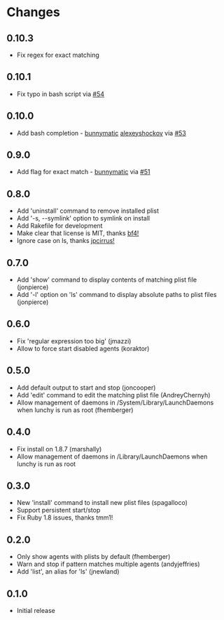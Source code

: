 Changes
================

0.10.3
----

- Fix regex for exact matching

0.10.1
----

- Fix typo in bash script via [#54](https://github.com/eddiezane/lunchy/pull/54)


0.10.0
----

- Add bash completion - [bunnymatic](https://github.com/bunnymatic) [alexeyshockov](https://github.com/alexeyshockov) via [#53](https://github.com/eddiezane/lunchy/pull/53)

0.9.0
----

- Add flag for exact match - [bunnymatic](https://github.com/bunnymatic) via [#51](https://github.com/eddiezane/lunchy/pull/51)

0.8.0
----

- Add 'uninstall' command to remove installed plist
- Add '-s, --symlink' option to symlink on install
- Add Rakefile for development
- Make clear that license is MIT, thanks [bf4!](https://github.com/bf4)
- Ignore case on ls, thanks [jpcirrus!](https://github.com/jpcirrus)

0.7.0
----

- Add 'show' command to display contents of matching plist file (jonpierce)
- Add '-l' option on 'ls' command to display absolute paths to plist files (jonpierce)

0.6.0
----

- Fix 'regular expression too big' (jmazzi)
- Allow to force start disabled agents (koraktor)

0.5.0
-----

- Add default output to start and stop (joncooper)
- Add 'edit' command to edit the matching plist file (AndreyChernyh)
- Allow management of daemons in /System/Library/LaunchDaemons when lunchy is run as root (fhemberger)

0.4.0
-----

- Fix install on 1.8.7 (marshally)
- Allow management of daemons in /Library/LaunchDaemons when lunchy is run as root

0.3.0
-----

- New 'install' command to install new plist files (spagalloco)
- Support persistent start/stop
- Fix Ruby 1.8 issues, thanks tmm1!

0.2.0
-----

- Only show agents with plists by default (fhemberger)
- Warn and stop if pattern matches multiple agents (andyjeffries)
- Add 'list', an alias for 'ls' (jnewland)
 
0.1.0
-----

- Initial release
